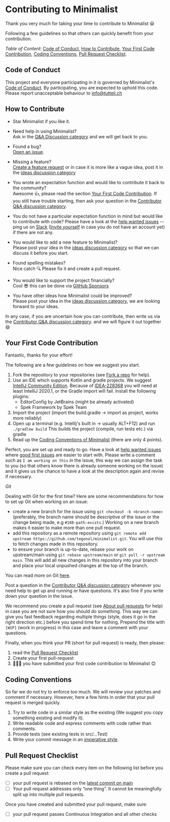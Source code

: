 # Contributing to Minimalist

Thank you very much for taking your time to contribute to Minimalist :smiley:

Following a few guidelines so that others can quickly benefit from your contribution.

*Table of Content*: [Code of Conduct](#code-of-conduct), [How to Contribute](#how-to-contribute), 
[Your First Code Contribution](#your-first-code-contribution), [Coding Conventions](#coding-conventions),
[Pull Request Checklist](#pull-request-checklist).



## Code of Conduct
This project and everyone participating in it is governed by Minimalist's 
[Code of Conduct](https://github.com/tegonal/minimalist/tree/v2.0.0-RC-2/.github/CODE_OF_CONDUCT.md). 
By participating, you are expected to uphold this code. Please report unacceptable behaviour to info@tutteli.ch

## How to Contribute
- Star Minimalist if you like it.

- Need help in using Minimalist?  
  Ask in the [Q&A Discussion category](https://github.com/tegonal/minimalist/discussions/new?category=q-a)
  and we will get back to you.
  
- Found a bug?  
  [Open an issue](https://github.com/tegonal/minimalist/issues/new?template=bug_report.md).
  
- Missing a feature?  
  [Create a feature request](https://github.com/tegonal/minimalist/issues/new?template=feature_request.md&title=[Feature])
  or in case it is more like a vague idea, post it in the [ideas discussion category](https://github.com/tegonal/minimalist/discussions/new?category=ideas)

- You wrote an expectation function and would like to contribute it back to the community?  
  Awesome :+1:, please read the section [Your First Code Contribution](#your-first-code-contribution).
  If you still have trouble starting, then ask your question in the
  [Contributor Q&A discussion category](https://github.com/tegonal/minimalist/discussions/new?category=contributor-q-a).  

- You do not have a particular expectation function in mind but would like to contribute with code?
  Please have a look at the [help wanted issues](https://github.com/tegonal/minimalist/issues?q=is%3Aissue+is%3Aopen+label%3A%22help+wanted%22)
  -- ping us on 
  [Slack](https://kotlinlang.slack.com/messages/C887ZKGCQ)
  ([Invite yourself](https://slack.kotlinlang.org/) in case you do not have an account yet) 
  if there are not any.  
  
- You would like to add a new feature to Minimalist?  
  Please post your idea in the [ideas discussion category](https://github.com/tegonal/minimalist/discussions/new?category=ideas)
  so that we can discuss it before you start.
  
- Found spelling mistakes?  
  Nice catch :mag: Please fix it and create a pull request.

- You would like to support the project financially?  
  Cool :sunglasses: this can be done via [GitHub Sponsors](https://github.com/sponsors/robstoll)  
  
- You have other ideas how Minimalist could be improved?  
  Please post your idea in the [ideas discussion category](https://github.com/tegonal/minimalist/discussions/new?category=ideas),
  we are looking forward to your ideas.

In any case, if you are uncertain how you can contribute, then write us via
the [Contributor Q&A discussion category](https://github.com/tegonal/minimalist/discussions/new?category=contributor-q-a).
and we will figure it out together :smile:

## Your First Code Contribution
Fantastic, thanks for your effort! 
 
The following are a few guidelines on how we suggest you start.
 
1. Fork the repository to your repositories (see [Fork a repo](https://help.github.com/en/articles/fork-a-repo) for help). 
2. Use an IDE which supports Kotlin and gradle projects.
   We suggest [IntelliJ Community Edition](https://www.jetbrains.com/idea/download/).
   Because of [IDEA-228368](https://youtrack.jetbrains.com/issue/IDEA-228368) you will need at least IntelliJ 2020.1, or the Gradle import will fail.
   Install the following plugins:
   - EditorConfig by JetBrains (might be already activated)
   - Spek Framework by Spek Team
3. Import the project (import the build.gradle -> import as project, works more reliably)
4. Open up a terminal (e.g. Intellij's built in -> usually ALT+F12) and run `./gradlew build` 
   This builds the project (compile, run tests etc.) via gradle
5. Read up the [Coding Conventions of Minimalist](#coding-conventions) (there are only 4 points).

Perfect, you are set up and ready to go. 
Have a look at [help wanted issues](https://github.com/tegonal/minimalist/issues?q=is%3Aissue+is%3Aopen+label%3A%22help+wanted%22)
where [good first issues](https://github.com/tegonal/minimalist/issues?q=is%3Aissue+is%3Aopen+label%3A%22good+first+issue%22)
are easier to start with.
Please write a comment such as `I am working on this` in the issue,
this way we can assign the task to you (so that others know there is already someone working on the issue)
and it gives us the chance to have a look at the description again and revise if necessary.

<a name="git"></a>
*Git*  

Dealing with Git for the first time? Here are some recommendations for how to set up Git when working on an issue: 
- create a new branch for the issue using `git checkout -b <branch-name>` (preferably, the branch name
  should be descriptive of the issue or the change being made, e.g `#108-path-exists`.) Working
  on a new branch makes it easier to make more than one pull request.
- add this repository as a remote repository using
 `git remote add upstream https://github.com/tegonal/minimalist.git`. You will use this to
  fetch changes made in this repository.
- to ensure your branch is up-to-date, rebase your work on
  upstream/main using `git rebase upstream/main` or `git pull -r upstream main`.
  This will add all new changes in this repository into your branch and place your
  local unpushed changes at the top of the branch.

You can read more on Git [here](https://git-scm.com/book/).

Post a question in the [Contributor Q&A discussion category](https://github.com/tegonal/minimalist/discussions/new?category=contributor-q-a)
whenever you need help to get up and running or have questions. It's also fine if you write down your question in the issue.

We recommend you create a pull request (see [About pull requests](https://help.github.com/en/articles/about-pull-requests) for help)
in case you are not sure how you should do something. 
This way we can give you fast feedback regarding multiple things (style, does it go in the right direction etc.) before you spend time for nothing.
Prepend the title with `[WIP]` (work in progress) in this case and leave a comment with your questions.

Finally, when you think your PR (short for pull request) is ready, then please:

1. read the [Pull Request Checklist](#pull-request-checklist) 
2. Create your first pull-request
3. 👏👏👏 you have submitted your first code contribution to Minimalist :blush:

## Coding Conventions
So far we do not try to enforce too much. We will review your patches and comment if necessary.
However, here a few hints in order that your pull request is merged quickly.
1. Try to write code in a similar style as the existing 
   (We suggest you copy something existing and modify it).
2. Write readable code and express comments with code rather than comments.
3. Provide tests (see existing tests in src/...Test)
4. Write your commit message in an [imperative style](https://chris.beams.io/posts/git-commit/).     

## Pull Request Checklist
Please make sure you can check every item on the following list before you create a pull request:  
- [ ] your pull request is rebased on the [latest commit on main](https://github.com/tegonal/minimalist/commits/main)
- [ ] Your pull request addresses only “one thing”. It cannot be meaningfully split up into multiple pull requests.
     
Once you have created and submitted your pull request, make sure:
- [ ] your pull request passes Continuous Integration and all other checks
